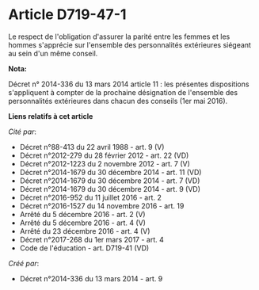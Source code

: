 # Article D719-47-1

Le  respect de l'obligation d'assurer la parité entre les femmes et les  hommes s'apprécie sur l'ensemble des personnalités
extérieures siégeant  au sein d'un même conseil.

**Nota:**

Décret n° 2014-336 du 13 mars 2014 article 11 : les présentes dispositions s'appliquent à compter de la prochaine désignation
de l'ensemble des personnalités extérieures dans chacun des conseils (1er mai 2016).

**Liens relatifs à cet article**

_Cité par_:

  - Décret n°88-413 du 22 avril 1988 - art. 9 (V)
  - Décret n°2012-279 du 28 février 2012 - art. 22 (VD)
  - Décret n°2012-1223 du 2 novembre 2012 - art. 7 (V)
  - Décret n°2014-1679 du 30 décembre 2014 - art. 11 (VD)
  - Décret n°2014-1679 du 30 décembre 2014 - art. 7 (VD)
  - Décret n°2014-1679 du 30 décembre 2014 - art. 9 (VD)
  - Décret n°2016-952 du 11 juillet 2016 - art. 2
  - Décret n°2016-1527 du 14 novembre 2016 - art. 19
  - Arrêté du 5 décembre 2016 - art. 2 (V)
  - Arrêté du 5 décembre 2016 - art. 4 (V)
  - Arrêté du 23 décembre 2016 - art. 4 (V)
  - Décret n°2017-268 du 1er mars 2017 - art. 4
  - Code de l'éducation - art. D719-41 (VD)

_Créé par_:

  - Décret n°2014-336 du 13 mars 2014 - art. 9
